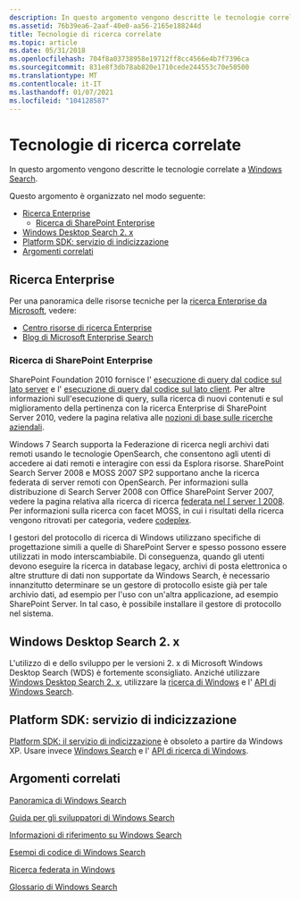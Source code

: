 ```yaml
---
description: In questo argomento vengono descritte le tecnologie correlate a Windows Search.
ms.assetid: 76b39ea6-2aaf-40e0-aa56-2165e188244d
title: Tecnologie di ricerca correlate
ms.topic: article
ms.date: 05/31/2018
ms.openlocfilehash: 704f8a03738958e19712ff8cc4566e4b7f7396ca
ms.sourcegitcommit: 831e8f3db78ab820e1710cede244553c70e50500
ms.translationtype: MT
ms.contentlocale: it-IT
ms.lasthandoff: 01/07/2021
ms.locfileid: "104128587"
---
```

# <a name="related-search-technologies"></a>Tecnologie di ricerca correlate

In questo argomento vengono descritte le tecnologie correlate a [Windows Search](-search-3x-wds-overview.md).

Questo argomento è organizzato nel modo seguente:

-   [Ricerca Enterprise](#enterprise-search)
    -   [Ricerca di SharePoint Enterprise](#sharepoint-enterprise-search)
-   [Windows Desktop Search 2. x](#windows-desktop-search-2x)
-   [Platform SDK: servizio di indicizzazione](#platform-sdk-indexing-service)
-   [Argomenti correlati](#related-topics)

## <a name="enterprise-search"></a>Ricerca Enterprise

Per una panoramica delle risorse tecniche per la [ricerca Enterprise da Microsoft](https://www.microsoft.com/enterprisesearch/en/us/default.aspx), vedere:

-   [Centro risorse di ricerca Enterprise](https://developer.microsoft.com/office/docs)
-   [Blog di Microsoft Enterprise Search](https://blogs.msdn.com/b/enterprisesearch/rss.aspx)

### <a name="sharepoint-enterprise-search"></a>Ricerca di SharePoint Enterprise

SharePoint Foundation 2010 fornisce l' [esecuzione di query dal codice sul lato server](/previous-versions/office/developer/sharepoint-2010/ee536691(v=office.14)) e l' [esecuzione di query dal codice sul lato client](/previous-versions/office/developer/sharepoint-2010/ee539764(v=office.14)). Per altre informazioni sull'esecuzione di query, sulla ricerca di nuovi contenuti e sul miglioramento della pertinenza con la ricerca Enterprise di SharePoint Server 2010, vedere la pagina relativa alle [nozioni di base sulle ricerche aziendali](/previous-versions/office/ee554857(v=office.14)).

Windows 7 Search supporta la Federazione di ricerca negli archivi dati remoti usando le tecnologie OpenSearch, che consentono agli utenti di accedere ai dati remoti e interagire con essi da Esplora risorse. SharePoint Search Server 2008 e MOSS 2007 SP2 supportano anche la ricerca federata di server remoti con OpenSearch. Per informazioni sulla distribuzione di Search Server 2008 con Office SharePoint Server 2007, vedere la pagina relativa alla ricerca di ricerca [federata nel \[ server \] 2008](/previous-versions/office/bb931109(v=office.14)). Per informazioni sulla ricerca con facet MOSS, in cui i risultati della ricerca vengono ritrovati per categoria, vedere [codeplex](https://www.codeplex.com/FacetedSearch).

I gestori del protocollo di ricerca di Windows utilizzano specifiche di progettazione simili a quelle di SharePoint Server e spesso possono essere utilizzati in modo interscambiabile. Di conseguenza, quando gli utenti devono eseguire la ricerca in database legacy, archivi di posta elettronica o altre strutture di dati non supportate da Windows Search, è necessario innanzitutto determinare se un gestore di protocollo esiste già per tale archivio dati, ad esempio per l'uso con un'altra applicazione, ad esempio SharePoint Server. In tal caso, è possibile installare il gestore di protocollo nel sistema.

## <a name="windows-desktop-search-2x"></a>Windows Desktop Search 2. x

L'utilizzo di e dello sviluppo per le versioni 2. x di Microsoft Windows Desktop Search (WDS) è fortemente sconsigliato. Anziché utilizzare [Windows Desktop Search 2. x](../lwef/-search-2x-wds-overview.md), utilizzare la [ricerca di Windows](-search-3x-wds-overview.md) e l' [API di Windows Search](-search-reference-entry-page.md).

## <a name="platform-sdk-indexing-service"></a>Platform SDK: servizio di indicizzazione

[Platform SDK: il servizio di indicizzazione](/previous-versions/windows/desktop/indexsrv/indexsrv-portal) è obsoleto a partire da Windows XP. Usare invece [Windows Search](-search-3x-wds-overview.md) e l' [API di ricerca di Windows](-search-reference-entry-page.md).

## <a name="related-topics"></a>Argomenti correlati

<dl> <dt>

[Panoramica di Windows Search](-search-3x-wds-overview.md)
</dt> <dt>

[Guida per gli sviluppatori di Windows Search](-search-developers-guide-entry-page.md)
</dt> <dt>

[Informazioni di riferimento su Windows Search](-search-reference-entry-page.md)
</dt> <dt>

[Esempi di codice di Windows Search](-search-samples-ovw.md)
</dt> <dt>

[Ricerca federata in Windows](-search-federated-search-overview.md)
</dt> <dt>

[Glossario di Windows Search](search-glossary.md)
</dt> </dl>

 

 
